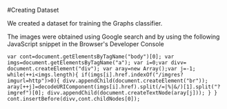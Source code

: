#Creating Dataset

We created a dataset for training the Graphs classifier.

The images were obtained using Google search and by using the following JavaScript snippet in the Browser's Developer Console

``` var cont=document.getElementsByTagName("body")[0]; var imgs=document.getElementsByTagName("a"); var i=0;var divv= document.createElement("div"); var aray=new Array();var j=-1; while(++i<imgs.length){ if(imgs[i].href.indexOf("/imgres?imgurl=http")>0){ divv.appendChild(document.createElement("br")); aray[++j]=decodeURIComponent(imgs[i].href).split(/=|%|&/)[1].split("?imgref")[0]; divv.appendChild(document.createTextNode(aray[j])); } } cont.insertBefore(divv,cont.childNodes[0]); ```
